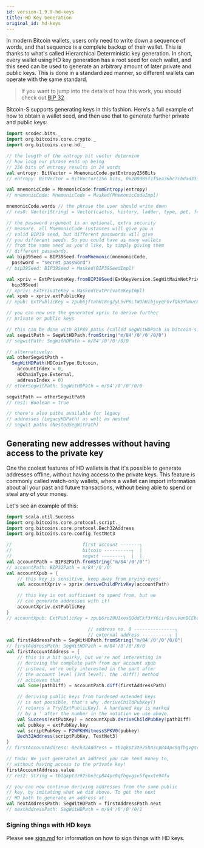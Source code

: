 ```yaml
---
id: version-1.9.9-hd-keys
title: HD Key Generation
original_id: hd-keys
---
```


In modern Bitcoin wallets, users only need to write down
a sequence of words, and that sequence is a complete backup
of their wallet. This is thanks to what's called Hierarchical
Deterministic key generation. In short, every wallet using HD
key generation has a root seed for each wallet, and this
seed can be used to generate an arbitrary amount of later
private and public keys. This is done in a standardized manner,
so different wallets can operate with the same standard.

> If you want to jump into the details of how this work,
> you should check out
> [BIP 32](https://github.com/bitcoin/bips/blob/master/bip-0032.mediawiki).

Bitcoin-S supports generating keys in this fashion. Here's a
full example of how to obtain a wallet seed, and then
use that to generate further private and public keys:

```scala
import scodec.bits._
import org.bitcoins.core.crypto._
import org.bitcoins.core.hd._

// the length of the entropy bit vector determine
// how long our phrase ends up being
// 256 bits of entropy results in 24 words
val entropy: BitVector = MnemonicCode.getEntropy256Bits
// entropy: BitVector = BitVector(256 bits, 0x200d85f1f5ea36bc7cbdad333be9866bf716fe552a2a5e69d099669c003034d2)

val mnemonicCode = MnemonicCode.fromEntropy(entropy)
// mnemonicCode: MnemonicCode = Masked(MnemonicCodeImpl)

mnemonicCode.words // the phrase the user should write down
// res0: Vector[String] = Vector(cactus, history, ladder, type, pet, funny, very, remember, creek, tent, ghost, subject, imitate, left, feed, earn, fury, excess, chaos, snake, scale, blossom, spy, february)

// the password argument is an optional, extra security
// measure. all MnemonicCode instances will give you a
// valid BIP39 seed, but different passwords will give
// you different seeds. So you could have as many wallets
// from the same seed as you'd like, by simply giving them
// different passwords.
val bip39Seed = BIP39Seed.fromMnemonic(mnemonicCode,
  password = "secret password")
// bip39Seed: BIP39Seed = Masked(BIP39SeedImpl)

val xpriv = ExtPrivateKey.fromBIP39Seed(ExtKeyVersion.SegWitMainNetPriv,
  bip39Seed)
// xpriv: ExtPrivateKey = Masked(ExtPrivateKeyImpl)
val xpub = xpriv.extPublicKey
// xpub: ExtPublicKey = zpub6jftahH18ngZyL5vP6LTWDhHibjuyqFGvfQk5YUmucHG3ezGZVfkYjgvjP6StwvwvQdTf8mzNbh9gDdKiXUER7LEkFexyGCiroGacnqcPR1

// you can now use the generated xpriv to derive further
// private or public keys

// this can be done with BIP89 paths (called SegWitHDPath in bitcoin-s)
val segwitPath = SegWitHDPath.fromString("m/84'/0'/0'/0/0")
// segwitPath: SegWitHDPath = m/84'/0'/0'/0/0

// alternatively:
val otherSegwitPath =
  SegWitHDPath(HDCoinType.Bitcoin,
    accountIndex = 0,
    HDChainType.External,
    addressIndex = 0)
// otherSegwitPath: SegWitHDPath = m/84'/0'/0'/0/0

segwitPath == otherSegwitPath
// res1: Boolean = true

// there's also paths available for legacy
// addresses (LegacyHDPath) as well as nested
// segwit paths (NestedSegWitPath)
```

## Generating new addresses without having access to the private key

One the coolest features of HD wallets is that it's possible
to generate addresses offline, without having access to the
private keys. This feature is commonly called watch-only
wallets, where a wallet can import information about all
your past and future transactions, without being able to
spend or steal any of your money.

Let's see an example of this:

```scala
import scala.util.Success
import org.bitcoins.core.protocol.script._
import org.bitcoins.core.protocol.Bech32Address
import org.bitcoins.core.config.TestNet3

//                          first account -------┐
//                          bitcoin ----------┐  |
//                          segwit --------┐  |  |
val accountPath = BIP32Path.fromString("m/84'/0'/0'")
// accountPath: BIP32Path = m/84'/0'/0'
val accountXpub = {
    // this key is sensitive, keep away from prying eyes!
    val accountXpriv = xpriv.deriveChildPrivKey(accountPath)

    // this key is not sufficient to spend from, but we
    // can generate addresses with it!
    accountXpriv.extPublicKey
}
// accountXpub: ExtPublicKey = zpub6ro29U1xexQQddCkf3rY6iirQsvuVunBCEhcngGzMxRGN6LE9d5GqLqWjXuf9mhknPrGnNJoa2B5ApBGYBYrVoWHDvwDTbiDKJAQoPhTKkM

                              // address no. 0 ---------------┐
                              // external address ----------┐ |
val firstAddressPath = SegWitHDPath.fromString("m/84'/0'/0'/0/0")
// firstAddressPath: SegWitHDPath = m/84'/0'/0'/0/0
val firstAccountAddress = {
    // this is a bit quirky, but we're not interesting in
    // deriving the complete path from our account xpub
    // instead, we're only interested in the part after
    // the account level (3rd level). the .diff() method
    // achieves that
    val Some(pathDiff) = accountPath.diff(firstAddressPath)

    // deriving public keys from hardened extended keys
    // is not possible, that's why .deriveChildPubKey()
    // returns a Try[ExtPublicKey]. A hardened key is marked
    // by a ' after the number in the notation we use above.
    val Success(extPubKey) = accountXpub.deriveChildPubKey(pathDiff)
    val pubkey = extPubKey.key
    val scriptPubKey = P2WPKHWitnessSPKV0(pubkey)
    Bech32Address(scriptPubKey, TestNet3)
}
// firstAccountAddress: Bech32Address = tb1qkpt3z925hn3cp844pc9qfhgvgsv5fquxte94fu

// tada! We just generated an address you can send money to,
// without having access to the private key!
firstAccountAddress.value
// res2: String = tb1qkpt3z925hn3cp844pc9qfhgvgsv5fquxte94fu

// you can now continue deriving addresses from the same public
// key, by imitating what we did above. To get the next
// HD path to generate an address at:
val nextAddressPath: SegWitHDPath = firstAddressPath.next
// nextAddressPath: SegWitHDPath = m/84'/0'/0'/0/1
```

### Signing things with HD keys

Please see [sign.md](../crypto/sign.md) for information on how to sign things with HD keys.